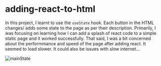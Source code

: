 # adding-react-to-html

In this project, I learnt to use the `useState` hook. Each button in the HTML changes/ adds some state to the page as per their description.
Primarily, I was focusing on learning how I can add a splash of react code to a simple static page and it worked successfully.
That said, I was a bit concerned about the performmance and speed of the page after adding react. It seemed to load slower. It could also be issues with slow internet...

![mainState](https://user-images.githubusercontent.com/85868026/196029089-5bbfe12a-ed13-49cd-abfc-5676ebf53d4a.png)
